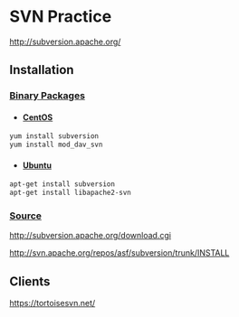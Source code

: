 # SVN Practice

http://subversion.apache.org/

## Installation

### [Binary Packages](http://subversion.apache.org/packages.html)

- #### [CentOS](http://subversion.apache.org/packages.html#centos)
```bash
yum install subversion
yum install mod_dav_svn
```

- #### [Ubuntu](http://subversion.apache.org/packages.html#ubuntu)
```bash
apt-get install subversion
apt-get install libapache2-svn
```

### [Source](http://subversion.apache.org/source-code.html)

http://subversion.apache.org/download.cgi

http://svn.apache.org/repos/asf/subversion/trunk/INSTALL

## Clients

https://tortoisesvn.net/